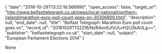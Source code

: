 {
  "date": "2018-10-29T13:22:16.566990", 
  "open_access": false, 
  "target_url": "http://www.belfasttelegraph.co.uk/news/local-national/northern-ireland/marathon-euro-poll-count-goes-on-30306900.html", 
  "description": null, 
  "end_date": null, 
  "title": "Belfast Telegraph: Marathon Euro poll count goes on", 
  "record_id": "20181029T132216/NzR4on6JfzULvH2U2kAULg==", 
  "publisher": "belfasttelegraph.co.uk", 
  "start_date": null, 
  "subject": "European Parliament Elections 2014"
}

None